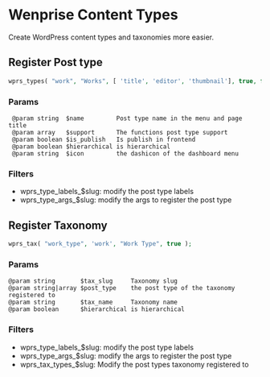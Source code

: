 # Wenprise Content Types

Create WordPress content types and taxonomies more easier.

## Register Post type

```php
wprs_types( "work", "Works", [ 'title', 'editor', 'thumbnail'], true, false, 'dashicons-art' );
```
### Params

```@param string  $slug         Post type slug
 @param string  $name         Post type name in the menu and page title
 @param array   $support      The functions post type support
 @param boolean $is_publish   Is publish in frontend
 @param boolean $hierarchical is hierarchical
 @param string  $icon         the dashicon of the dashboard menu
```
### Filters
 
 - wprs_type_labels_$slug: modify the post type labels
 - wprs_type_args_$slug: modify the args to register the post type

## Register Taxonomy

```php
wprs_tax( "work_type", 'work', "Work Type", true );
```
### Params

```
@param string       $tax_slug     Taxonomy slug
@param string|array $post_type    the post type of the taxonomy registered to 
@param string       $tax_name     Taxonomy name 
@param boolean      $hierarchical is hierarchical
```

### Filters
  
 - wprs_type_labels_$slug: modify the post type labels
 - wprs_type_args_$slug: modify the args to register the post type
 - wprs_tax_types_$slug: Modify the post types taxonomy registered to

